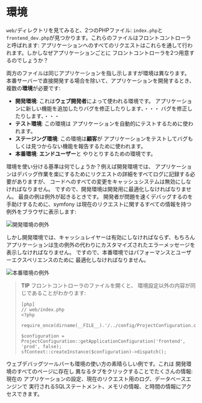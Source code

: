 環境
====

`web/`ディレクトリを見てみると、2つのPHPファイル:
`index.php`と`frontend_dev.php`が見つかります。これらのファイルはフロントコントローラと呼ばれます:
アプリケーションへのすべてのリクエストはこれらを通して行われます。しかしなぜアプリケーションごとに
フロントコントローラを2つ用意するのでしょうか？

両方のファイルは同じアプリケーションを指し示しますが環境は異なります。
本番サーバーで直接開発する場合を除いて、アプリケーションを開発するとき、
複数の**環境**が必要です:

  * **開発環境**: これは**ウェブ開発者**によって使われる環境です。
    アプリケーションに新しい機能を追加したりバグを修正したりします、・・・
    バグを修正したりします、・・・
  * **テスト環境**: この環境は
    アプリケーションを自動的にテストするために使われます。
  * **ステージング環境**: この環境は**顧客**が
    アプリケーションをテストしてバグもしくは見つからない機能を報告するために使われます。
  * **本番環境**: **エンドユーザー**と
    やりとりするための環境です。

環境を使い分ける基準は何でしょうか？例えば開発環境では、
アプリケーションはデバッグ作業を楽にするためにリクエストの詳細をすべてログに記録する必要がありますが、
コードへのすべての変更をキャッシュシステムは無効にしなければなりません。
ですので、開発環境は開発用に最適化しなければなりません。
最良の例は例外が起きるときです。
開発者が問題を速くデバッグするのを手助けするために、symfony
は現在のリクエストに関するすべての情報を持つ例外をブラウザに表示します:

![開発環境の例外](http://www.symfony-project.org/images/jobeet/1_2/01/exception_dev.png)

しかし開発環境では、キャッシュレイヤーは有効にしなければならず、もちろん
アプリケーションは生の例外の代わりにカスタマイズされたエラーメッセージを表示しなければなりません。
ですので、本番環境ではパフォーマンスとユーザーエクスペリエンスのために
最適化しなければなりません。

![本番環境の例外](http://www.symfony-project.org/images/jobeet/1_2/01/exception_prod.png)

>**TIP**
>フロントコントローラのファイルを開くと、
>環境設定以外の内容が同じであることがわかります:
>
>     [php]
>     // web/index.php
>     <?php
>
>     require_once(dirname(__FILE__).'/../config/ProjectConfiguration.class.php');
>
>     $configuration = ProjectConfiguration::getApplicationConfiguration('frontend', 'prod', false);
>     sfContext::createInstance($configuration)->dispatch();

ウェブデバッグツールバーも環境の使い方の素晴らしい例です。これは
開発環境のすべてのページに存在し
異なるタブをクリックすることでたくさんの情報: 現在の
アプリケーションの設定、現在のリクエスト用のログ、データベースエンジンで
実行されるSQLステートメント、メモリの情報、と時間の情報にアクセスできます。
